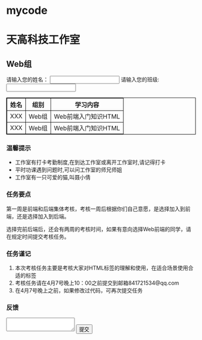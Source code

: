 # mycode
<!DOCTYPE html>
<html>
	<head>
		<meta charset="utf-8" />
		<title>Web作业</title>
		<style type="text/css">
			table tr,td,th{border:1px solid #000;}
			table{border:1px solid #000;}
		</style>
	</head>
	<body>
		<h1>天高科技工作室</h1>
		<h2>Web组</h2>
		<form method="post" action="save.php">
			<label for="name">请输入您的姓名：</label>
			<input type="text" id="name">
			<label for="class">请输入您的班级:</label>
			<input type="text" id="class">
		</form>
		<table>
			 <tbody><!--无需等待表格完全加载完后显示，tbody包含行的内容下载完优先显示-->
			 	<tr>
			 		<th>姓名</th>
			 		<th>组别</th>
			 		<th>学习内容</th>
			 	</tr>
			 	<tr>
			 		<td>XXX</td>
			 		<td>Web组</td>
			 		<td>Web前端入门知识HTML</td>
			 	</tr>
			 	<tr>
			 		<td>XXX</td>
			 		<td>Web组</td>
			 		<td>Web前端入门知识HTML</td>
			 	</tr>
			 </tbody>
		</table>
		    <h3>温馨提示</h3>
	        <ul>
			  <li>工作室有打卡考勤制度,在到达工作室或离开工作室时,请记得打卡</li>
			  <li>平时功课遇到问题时,可以问工作室的师兄师姐</li>
			  <li>工作室有一只可爱的猫,叫聂小倩</li>
			</ul>
			<h3>任务要点</h3>
			<p>第一周是前端和后端集体考核，考核一周后根据你们自己意愿，是选择加入到前端，还是选择加入到后端。</p>
			<p>选择完前后端后，还会有两周的考核时间，如果有意向选择Web前端的同学，请在规定时间提交考核任务。</p>
			<h3>任务谨记</h3>
			<ol>
			   <li>本次考核任务主要是考核大家对HTML标签的理解和使用，在适合场景使用合适的标签</li>
			   <li>考核任务请在4月7号晚上10：00之前提交到邮箱841721534@qq.com</li>
			   <li>在4月7号晚上之前，如果修改过代码，可再次提交任务</li>
			</ol>
			<h3>反馈</h3>
			<form method="post" action="save.php">
			   <textarea ></textarea>
			   <input type="submit" value="提交" name="submitBtn"/>
			</form>
	</body>
</html>

